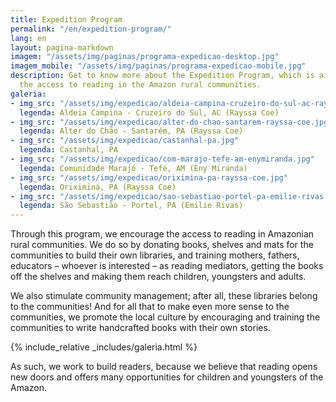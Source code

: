 ```yaml
---
title: Expedition Program
permalink: "/en/expedition-program/"
lang: en
layout: pagina-markdown
imagem: "/assets/img/paginas/programa-expedicao-desktop.jpg"
imagem_mobile: "/assets/img/paginas/programa-expedicao-mobile.jpg"
description: Get to know more about the Expedition Program, which is aimed to encourage
  the access to reading in the Amazon rural communities.
galeria:
- img_src: "/assets/img/expedicao/aldeia-campina-cruzeiro-do-sul-ac-rayssa-coe.jpg"
  legenda: Aldeia Campina - Cruzeiro do Sul, AC (Rayssa Coe)
- img_src: "/assets/img/expedicao/alter-do-chao-santarem-rayssa-coe.jpg"
  legenda: Alter do Chão - Santarém, PA (Rayssa Coe)
- img_src: "/assets/img/expedicao/castanhal-pa.jpg"
  legenda: Castanhal, PA
- img_src: "/assets/img/expedicao/com-marajo-tefe-am-enymiranda.jpg"
  legenda: Comunidade Marajó - Tefé, AM (Eny Miranda)
- img_src: "/assets/img/expedicao/oriximina-pa-rayssa-coe.jpg"
  legenda: Oriximiná, PA (Rayssa Coe)
- img_src: "/assets/img/expedicao/sao-sebastiao-portel-pa-emilie-rivas.jpg"
  legenda: São Sebastião - Portel, PA (Emilie Rivas)
---
```


Through this program, we encourage the access to reading in Amazonian rural communities. We do so by donating books, shelves and mats for the communities to build their own libraries, and training mothers, fathers, educators – whoever is interested – as reading mediators, getting the books off the shelves and making them reach children, youngsters and adults.

We also stimulate community management; after all, these libraries belong to the communities! And for all that to make even more sense to the communities, we promote the local culture by encouraging and training the communities to write handcrafted books with their own stories.

{% include_relative _includes/galeria.html %}

As such, we work to build readers, because we believe that reading opens new doors and offers many opportunities for children and youngsters of the Amazon.